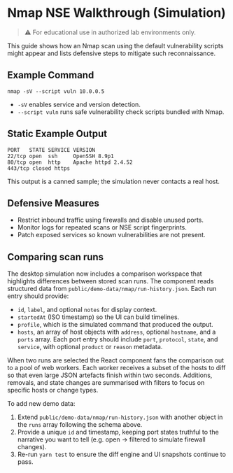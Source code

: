# Nmap NSE Walkthrough (Simulation)

> ⚠️ For educational use in authorized lab environments only.

This guide shows how an Nmap scan using the default vulnerability scripts might appear and lists defensive steps to mitigate such reconnaissance.

## Example Command

```
nmap -sV --script vuln 10.0.0.5
```

- `-sV` enables service and version detection.
- `--script vuln` runs safe vulnerability check scripts bundled with Nmap.

## Static Example Output

```
PORT   STATE SERVICE VERSION
22/tcp open  ssh     OpenSSH 8.9p1
80/tcp open  http    Apache httpd 2.4.52
443/tcp closed https
```

This output is a canned sample; the simulation never contacts a real host.

## Defensive Measures

- Restrict inbound traffic using firewalls and disable unused ports.
- Monitor logs for repeated scans or NSE script fingerprints.
- Patch exposed services so known vulnerabilities are not present.

## Comparing scan runs

The desktop simulation now includes a comparison workspace that highlights
differences between stored scan runs. The component reads structured data from
`public/demo-data/nmap/run-history.json`. Each run entry should provide:

- `id`, `label`, and optional `notes` for display context.
- `startedAt` (ISO timestamp) so the UI can build timelines.
- `profile`, which is the simulated command that produced the output.
- `hosts`, an array of host objects with `address`, optional `hostname`, and a
  `ports` array. Each port entry should include `port`, `protocol`, `state`, and
  `service`, with optional `product` or `reason` metadata.

When two runs are selected the React component fans the comparison out to a pool
of web workers. Each worker receives a subset of the hosts to diff so that even
large JSON artefacts finish within two seconds. Additions, removals, and state
changes are summarised with filters to focus on specific hosts or change types.

To add new demo data:

1. Extend `public/demo-data/nmap/run-history.json` with another object in the
   `runs` array following the schema above.
2. Provide a unique `id` and timestamp, keeping port states truthful to the
   narrative you want to tell (e.g. open → filtered to simulate firewall
   changes).
3. Re-run `yarn test` to ensure the diff engine and UI snapshots continue to
   pass.

